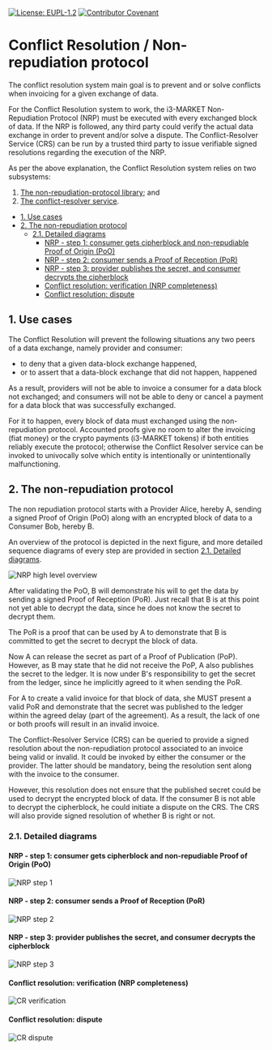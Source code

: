 [![License: EUPL-1.2](https://img.shields.io/badge/license-EUPL--1.2-green.svg)](LICENSE)
[![Contributor Covenant](https://img.shields.io/badge/Contributor%20Covenant-2.1-4baaaa.svg)](CODE_OF_CONDUCT.md)

# Conflict Resolution / Non-repudiation protocol

The conflict resolution system main goal is to prevent and or solve conflicts when invoicing for a given exchange of data.

For the Conflict Resolution system to work, the i3-MARKET Non-Repudiation Protocol (NRP) must be executed with every exchanged block of data. If the NRP is followed, any third party could verify the actual data exchange in order to prevent and/or solve a dispute. The Conflict-Resolver Service (CRS) can be run by a trusted third party to issue verifiable signed resolutions regarding the execution of the NRP.

As per the above explanation, the Conflict Resolution system relies on two subsystems:

 1. [The non-repudiation-protocol library](https://gitlab.com/i3-market/code/wp3/t3.2/conflict-resolution/non-repudiation-protocol); and
 2. [The conflict-resolver service](https://gitlab.com/i3-market/code/wp3/t3.2/conflict-resolution/conflict-resolver).

- [1. Use cases](#1-use-cases)
- [2. The non-repudiation protocol](#2-the-non-repudiation-protocol)
  - [2.1. Detailed diagrams](#21-detailed-diagrams)
    - [NRP - step 1: consumer gets cipherblock and non-repudiable Proof of Origin (PoO)](#nrp---step-1-consumer-gets-cipherblock-and-non-repudiable-proof-of-origin-poo)
    - [NRP - step 2: consumer sends a Proof of Reception (PoR)](#nrp---step-2-consumer-sends-a-proof-of-reception-por)
    - [NRP - step 3: provider publishes the secret, and consumer decrypts the cipherblock](#nrp---step-3-provider-publishes-the-secret-and-consumer-decrypts-the-cipherblock)
    - [Conflict resolution: verification (NRP completeness)](#conflict-resolution-verification-nrp-completeness)
    - [Conflict resolution: dispute](#conflict-resolution-dispute)

## 1. Use cases

The Conflict Resolution will prevent the following situations any two peers of a data exchange, namely provider and consumer:

- to deny that a given data-block exchange happened,
- or to assert that a data-block exchange that did not happen, happened

As a result, providers will not be able to invoice a consumer for a data block not exchanged; and consumers will not be able to deny or cancel a payment for a data block that was successfully exchanged.

For it to happen, every block of data must exchanged using the non-repudiation protocol. Accounted proofs give no room to alter the invoicing (fiat money) or the crypto payments (i3-MARKET tokens) if both entities reliably execute the protocol; otherwise the Conflict Resolver service can be invoked to univocally solve which entity is intentionally or unintentionally malfunctioning.

## 2. The non-repudiation protocol

The non repudiation protocol starts with a Provider Alice, hereby A, sending a signed Proof of Origin (PoO) along with an encrypted block of data to a Consumer Bob, hereby B.

An overview of the protocol is depicted in the next figure, and more detailed sequence diagrams of every step are provided in section [2.1. Detailed diagrams](#21-detailed-diagrams).

![NRP high level overview](./diagrams/nrpOverview.svg)

After validating the PoO, B will demonstrate his will to get the data by sending a signed Proof of Reception (PoR). Just recall that B is at this point not yet able to decrypt the data, since he does not know the secret to decrypt them.

The PoR is a proof that can be used by A to demonstrate that B is committed to get the secret to decrypt the block of data.

Now A can release the secret as part of a Proof of Publication (PoP). However, as B may state that he did not receive the PoP, A also publishes the secret to the ledger. It is now under B's responsibility to get the secret from the ledger, since he implicitly agreed to it when sending the PoR.

For A to create a valid invoice for that block of data, she MUST present a valid PoR and demonstrate that the secret was published to the ledger within the agreed delay (part of the agreement). As a result, the lack of one or both proofs will result in an invalid invoice.

The Conflict-Resolver Service (CRS) can be queried to provide a signed resolution about the non-repudiation protocol associated to an invoice being valid or invalid. It could be invoked by either the consumer or the provider. The latter should be mandatory, being the resolution sent along with the invoice to the consumer.

However, this resolution does not ensure that the published secret could be used to decrypt the encrypted block of data. If the consumer B is not able to decrypt the cipherblock, he could initiate a dispute on the CRS. The CRS will also provide signed resolution of whether B is right or not.

### 2.1. Detailed diagrams

#### NRP - step 1: consumer gets cipherblock and non-repudiable Proof of Origin (PoO)

![NRP step 1](./diagrams/nrpStep1.svg)

#### NRP - step 2: consumer sends a Proof of Reception (PoR)

![NRP step 2](./diagrams/nrpStep2.svg)

#### NRP - step 3: provider publishes the secret, and consumer decrypts the cipherblock

![NRP step 3](./diagrams/nrpStep3.svg)

#### Conflict resolution: verification (NRP completeness)

![CR verification](./diagrams/conflictVerification.svg)

#### Conflict resolution: dispute

![CR dispute](./diagrams/conflictDispute.svg)